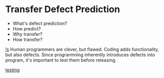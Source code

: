 # Transfer Defect Prediction 

 * What's defect prediction? 
 * How predict? 
 * Why transfer?
 * How transfer? 

[!s](https://github.com/txt/mase/blob/master/img/defect/bugs.png)
Human programmers are clever, but flawed. Coding adds functionality, but also defects. Since prograrmning inherently introduces defects into program, it's important to test them before releasing.

[testing]()
